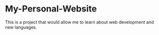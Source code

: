 # My-Personal-Website
This is a project that would allow me to learn about web development and new languages. 
